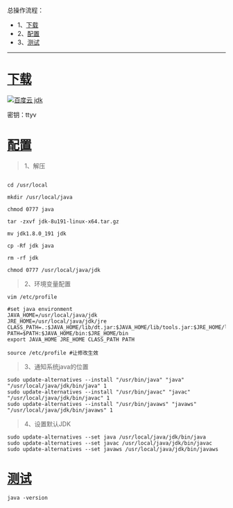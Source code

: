 总操作流程：
- 1、[下载](#kail-linux-01)
- 2、[配置](#kail-linux-02)
- 3、[测试](#kail-linux-03)

*** 

#  <a name="kail-linux-01" href="#" >下载</a>

[![](https://img.shields.io/badge/百度云-jdk-green.svg "百度云 jdk")](https://pan.baidu.com/s/14RvLo-ZZX1ocE0AcSdIvVA)

密钥：ttyv

#  <a name="kail-linux-02" href="#" >配置</a>

> 1、解压

```shell

cd /usr/local

mkdir /usr/local/java

chmod 0777 java

tar -zxvf jdk-8u191-linux-x64.tar.gz

mv jdk1.8.0_191 jdk

cp -Rf jdk java

rm -rf jdk

chmod 0777 /usr/local/java/jdk

```

> 2、环境变量配置

```
vim /etc/profile
```

```shell
#set java environment
JAVA_HOME=/usr/local/java/jdk
JRE_HOME=/usr/local/java/jdk/jre
CLASS_PATH=.:$JAVA_HOME/lib/dt.jar:$JAVA_HOME/lib/tools.jar:$JRE_HOME/lib
PATH=$PATH:$JAVA_HOME/bin:$JRE_HOME/bin
export JAVA_HOME JRE_HOME CLASS_PATH PATH
```

```shell
source /etc/profile #让修改生效
```

> 3、通知系统java的位置

```shell
sudo update-alternatives --install "/usr/bin/java" "java" "/usr/local/java/jdk/bin/java" 1
sudo update-alternatives --install "/usr/bin/javac" "javac" "/usr/local/java/jdk/bin/javac" 1
sudo update-alternatives --install "/usr/bin/javaws" "javaws" "/usr/local/java/jdk/bin/javaws" 1
```

> 4、设置默认JDK

```shell
sudo update-alternatives --set java /usr/local/java/jdk/bin/java
sudo update-alternatives --set javac /usr/local/java/jdk/bin/javac
sudo update-alternatives --set javaws /usr/local/java/jdk/bin/javaws
```



#  <a name="kail-linux-03" href="#" >测试</a>

```shell
java -version

```

